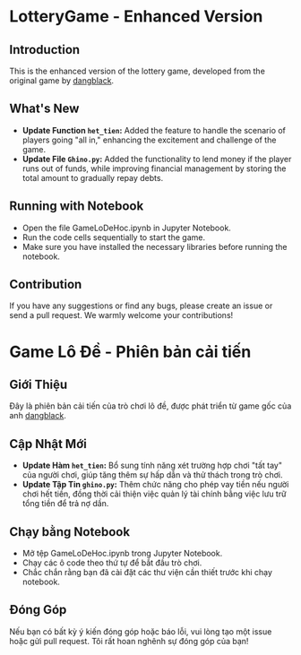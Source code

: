 # LotteryGame - Enhanced Version

## Introduction
This is the enhanced version of the lottery game, developed from the original game by [dangblack](https://github.com/dangblack).

## What's New
- **Update Function `het_tien`:** Added the feature to handle the scenario of players going "all in," enhancing the excitement and challenge of the game.
- **Update File `Ghino.py`:** Added the functionality to lend money if the player runs out of funds, while improving financial management by storing the total amount to gradually repay debts.

## Running with Notebook
- Open the file GameLoDeHoc.ipynb in Jupyter Notebook.
- Run the code cells sequentially to start the game.
- Make sure you have installed the necessary libraries before running the notebook.

## Contribution
If you have any suggestions or find any bugs, please create an issue or send a pull request. We warmly welcome your contributions!

# Game Lô Đề - Phiên bản cải tiến

## Giới Thiệu
Đây là phiên bản cải tiến của trò chơi lô đề, được phát triển từ game gốc của anh [dangblack](https://github.com/dangblack).

## Cập Nhật Mới 
- **Update Hàm `het_tien`:** Bổ sung tính năng xét trường hợp chơi "tất tay" của người chơi, giúp tăng thêm sự hấp dẫn và thử thách trong trò chơi.
- **Update Tập Tin `ghino.py`:** Thêm chức năng cho phép vay tiền nếu người chơi hết tiền, đồng thời cải thiện việc quản lý tài chính bằng việc lưu trữ tổng tiền để trả nợ dần.

## Chạy bằng Notebook
- Mở tệp GameLoDeHoc.ipynb trong Jupyter Notebook.
- Chạy các ô code theo thứ tự để bắt đầu trò chơi.
- Chắc chắn rằng bạn đã cài đặt các thư viện cần thiết trước khi chạy notebook.

## Đóng Góp
Nếu bạn có bất kỳ ý kiến đóng góp hoặc báo lỗi, vui lòng tạo một issue hoặc gửi pull request. Tôi rất hoan nghênh sự đóng góp của bạn!

